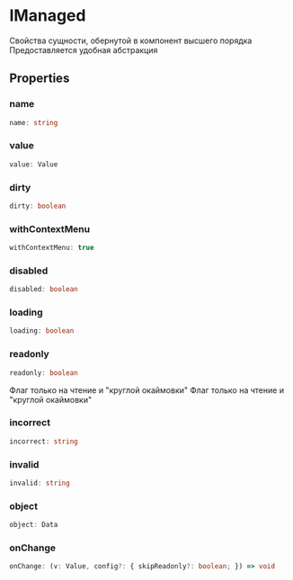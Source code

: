 # IManaged

Свойства сущности, обернутой в компонент высшего порядка
Предоставляется удобная абстракция

## Properties

### name

```ts
name: string
```

### value

```ts
value: Value
```

### dirty

```ts
dirty: boolean
```

### withContextMenu

```ts
withContextMenu: true
```

### disabled

```ts
disabled: boolean
```

### loading

```ts
loading: boolean
```

### readonly

```ts
readonly: boolean
```

Флаг только на чтение и "круглой окаймовки"
Флаг только на чтение и "круглой окаймовки"

### incorrect

```ts
incorrect: string
```

### invalid

```ts
invalid: string
```

### object

```ts
object: Data
```

### onChange

```ts
onChange: (v: Value, config?: { skipReadonly?: boolean; }) => void
```
